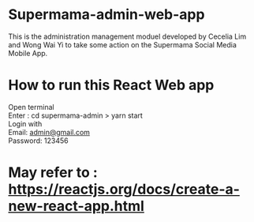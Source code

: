 # Supermama-admin-web-app
This is the administration management moduel developed by Cecelia Lim and Wong Wai Yi to take some action on the Supermama Social Media Mobile App. 

# How to run this React Web app
Open terminal <br>
Enter : cd supermama-admin > yarn start <br>
Login with <br>
Email: admin@gmail.com <br>
Password: 123456 <br>

# May refer to : https://reactjs.org/docs/create-a-new-react-app.html
